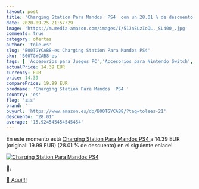 ```yaml
---
layout: post
title: 'Charging Station Para Mandos  PS4  con un 28.01 % de descuento'
date: 2020-09-25 21:57:29
image: 'https://m.media-amazon.com/images/I/51JnSLzIoQL._SL400_.jpg'
comments: true
category: ofertas
author: 'tole.es'
slug: 'B00TGYCAB8-es Charging Station Para Mandos PS4'
sku: 'B00TGYCAB8-es'
tags: [ 'Accesorios para Juegos PC','Accesorios para Nintendo Switch','Accesorios para PlayStation 4','Almacenamiento de datos','Almacenamiento de datos externo','Discos duros externos','Electrónica','Hardware y juegos para Nintendo Switch','Hardware y juegos para PlayStation 4','Informática','Juegos y Accesorios para PC','Memoria para Nintendo Switch','Tarjetas de memoria','Tarjetas microSD','Videojuegos','Volantes para PC','ps4', ]
actualPrice: 14.39 EUR
currency: EUR
price: 14.39
comparePrice: 19.99 EUR
prodname: 'Charging Station Para Mandos  PS4 '
country: 'es'
flag: '🇪🇸'
brand: ''
buyurl: 'https://www.amazon.es/dp/B00TGYCAB8/?tag=tolees-21'
descuento: '28.01'
average: '15.924545454545454'
---
```


En este momento está [Charging Station Para Mandos  PS4 ](https://www.amazon.es/dp/B00TGYCAB8/?tag=tolees-21) a 14.39 EUR (original: 19.99 EUR) (28.01 %  de descuento) en el siguiente enlace!

[![Charging Station Para Mandos  PS4 ](https://m.media-amazon.com/images/I/51JnSLzIoQL._SL400_.jpg)](https://www.amazon.es/dp/B00TGYCAB8/?tag=tolees-21)

🔎:


[🛒 Aquí!!!](https://www.amazon.es/dp/B00TGYCAB8/?tag=tolees-21)
